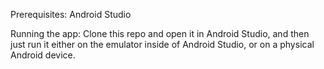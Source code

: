 Prerequisites:
  Android Studio

Running the app:
  Clone this repo and open it in Android Studio, and then just run it either on the emulator inside of Android Studio, or on a physical Android device.
